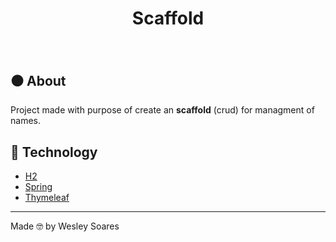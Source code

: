 <h1 align="center">
    Scaffold
</h1>

<h1 align="center">
    <img src="">
</h1>

## ⚫ About

Project made with purpose of create an **scaffold** (crud) for managment of names.

## 🚀 Technology

- [H2](https://www.h2database.com/html/main.html)
- [Spring](https://spring.io/)
- [Thymeleaf](https://www.thymeleaf.org/)

---

Made 🤓 by Wesley Soares
